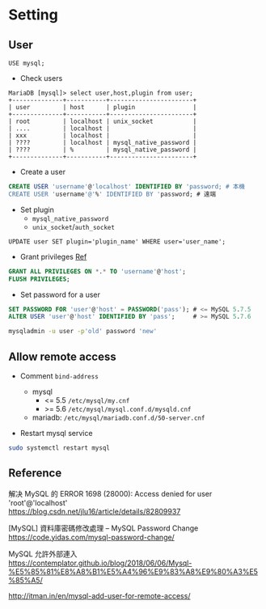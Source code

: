 # Setting

## User

```
USE mysql;
```

* Check users

```
MariaDB [mysql]> select user,host,plugin from user;
+--------------+-----------+-----------------------+
| user         | host      | plugin                |
+--------------+-----------+-----------------------+
| root         | localhost | unix_socket           |
| ....         | localhost |                       |
| xxx          | localhost |                       |
| ????         | localhost | mysql_native_password |
| ????         | %         | mysql_native_password |
+--------------+-----------+-----------------------+
```

* Create a user
```sql
CREATE USER 'username'@'localhost' IDENTIFIED BY 'password; # 本機
CREATE USER 'username'@'%' IDENTIFIED BY 'password; # 遠端
```

* Set plugin
	* `mysql_native_password`
	* `unix_socket`/`auth_socket`
	
```
UPDATE user SET plugin='plugin_name' WHERE user='user_name';
```

* Grant privileges [Ref](/sql/query/#privilege)
```sql
GRANT ALL PRIVILEGES ON *.* TO 'username'@'host';
FLUSH PRIVILEGES;
```

* Set password for a user

```sql
SET PASSWORD FOR 'user'@'host' = PASSWORD('pass'); # <= MySQL 5.7.5
ALTER USER 'user'@'host' IDENTIFIED BY 'pass';     # >= MySQL 5.7.6
```

```bash
mysqladmin -u user -p'old' password 'new'
```

## Allow remote access

* Comment `bind-address`
	* mysql
		* <= 5.5 `/etc/mysql/my.cnf`
		* \>= 5.6 `/etc/mysql/mysql.conf.d/mysqld.cnf`
	* mariadb: `/etc/mysql/mariadb.conf.d/50-server.cnf`

* Restart mysql service

```bash
sudo systemctl restart mysql
```

## Reference

解决 MySQL 的 ERROR 1698 (28000): Access denied for user 'root'@'localhost'<br>
<https://blog.csdn.net/jlu16/article/details/82809937>

[MySQL] 資料庫密碼修改處理 – MySQL Password Change<br>
<https://code.yidas.com/mysql-password-change/>

MySQL 允許外部連入<br>
<https://contemplator.github.io/blog/2018/06/06/Mysql-%E5%85%81%E8%A8%B1%E5%A4%96%E9%83%A8%E9%80%A3%E5%85%A5/>

<http://itman.in/en/mysql-add-user-for-remote-access/>
